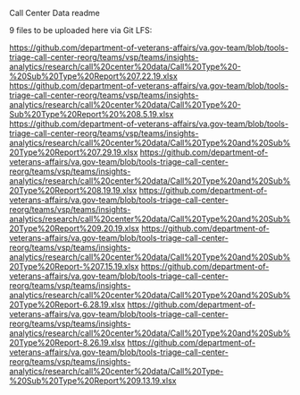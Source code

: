 Call Center Data readme

9 files to be uploaded here via Git LFS:

https://github.com/department-of-veterans-affairs/va.gov-team/blob/tools-triage-call-center-reorg/teams/vsp/teams/insights-analytics/research/call%20center%20data/Call%20Type%20-%20Sub%20Type%20Report%207.22.19.xlsx
https://github.com/department-of-veterans-affairs/va.gov-team/blob/tools-triage-call-center-reorg/teams/vsp/teams/insights-analytics/research/call%20center%20data/Call%20Type%20-Sub%20Type%20Report%20%208.5.19.xlsx
https://github.com/department-of-veterans-affairs/va.gov-team/blob/tools-triage-call-center-reorg/teams/vsp/teams/insights-analytics/research/call%20center%20data/Call%20Type%20and%20Sub%20Type%20Report%207.29.19.xlsx
https://github.com/department-of-veterans-affairs/va.gov-team/blob/tools-triage-call-center-reorg/teams/vsp/teams/insights-analytics/research/call%20center%20data/Call%20Type%20and%20Sub%20Type%20Report%208.19.19.xlsx
https://github.com/department-of-veterans-affairs/va.gov-team/blob/tools-triage-call-center-reorg/teams/vsp/teams/insights-analytics/research/call%20center%20data/Call%20Type%20and%20Sub%20Type%20Report%209.20.19.xlsx
https://github.com/department-of-veterans-affairs/va.gov-team/blob/tools-triage-call-center-reorg/teams/vsp/teams/insights-analytics/research/call%20center%20data/Call%20Type%20and%20Sub%20Type%20Report-%207.15.19.xlsx
https://github.com/department-of-veterans-affairs/va.gov-team/blob/tools-triage-call-center-reorg/teams/vsp/teams/insights-analytics/research/call%20center%20data/Call%20Type%20and%20Sub%20Type%20Report-6.28.19.xlsx
https://github.com/department-of-veterans-affairs/va.gov-team/blob/tools-triage-call-center-reorg/teams/vsp/teams/insights-analytics/research/call%20center%20data/Call%20Type%20and%20Sub%20Type%20Report-8.26.19.xlsx
https://github.com/department-of-veterans-affairs/va.gov-team/blob/tools-triage-call-center-reorg/teams/vsp/teams/insights-analytics/research/call%20center%20data/Call%20Type-%20Sub%20Type%20Report%209.13.19.xlsx

